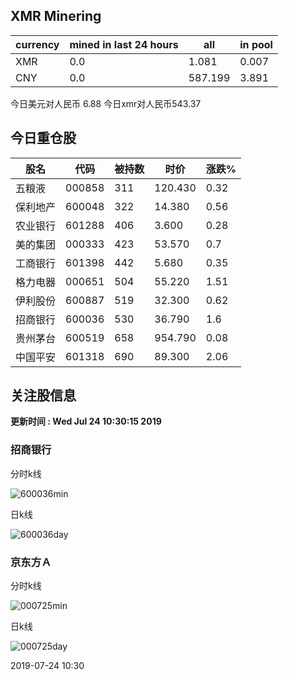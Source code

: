 ## XMR Minering

|currency|mined in last 24 hours|all|in pool|
|---|---|---|---|
|XMR|0.0|1.081|0.007|
|CNY|0.0|587.199|3.891|

今日美元对人民币 6.88	今日xmr对人民币543.37


## 今日重仓股 

|股名|代码|被持数|时价|涨跌%|
|---|---|---|---|---|
|五粮液|000858|311|120.430|0.32|
|保利地产|600048|322|14.380|0.56|
|农业银行|601288|406|3.600|0.28|
|美的集团|000333|423|53.570|0.7|
|工商银行|601398|442|5.680|0.35|
|格力电器|000651|504|55.220|1.51|
|伊利股份|600887|519|32.300|0.62|
|招商银行|600036|530|36.790|1.6|
|贵州茅台|600519|658|954.790|0.08|
|中国平安|601318|690|89.300|2.06|

## 关注股信息
**更新时间 : Wed Jul 24 10:30:15 2019**
### 招商银行 
分时k线

![600036min](http://image.sinajs.cn/newchart/min/n/sh600036.gif)

日k线

![600036day](http://image.sinajs.cn/newchart/daily/n/sh600036.gif)

### 京东方Ａ 
分时k线

![000725min](http://image.sinajs.cn/newchart/min/n/sz000725.gif)

日k线

![000725day](http://image.sinajs.cn/newchart/daily/n/sz000725.gif)

2019-07-24 10:30